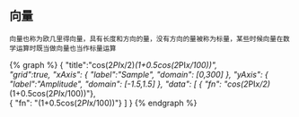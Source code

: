 ## 向量

	向量也称为欧几里得向量，具有长度和方向的量，没有方向的量被称为标量，某些时候向量在数学运算时既当做向量也当作标量运算

{% graph %}
{
    "title":"cos(2*PI*x/2)*(1+0.5cos(2*PI*x/100))",     
    "grid":true,
    "xAxis": {
        "label":"Sample",
        "domain": [0,300]
    },
    "yAxis": {
        "label":"Amplitude",
        "domain": [-1.5,1.5]
    },
    "data": [
        { "fn": "cos(2*PI*x/2)*(1+0.5cos(2*PI*x/100))"},         
        { "fn": "(1+0.5cos(2*PI*x/100))"}
    ]
}
{% endgraph %}

